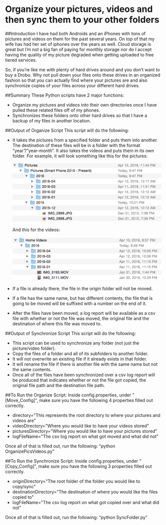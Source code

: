 # Organize your pictures, videos and then sync them to your other folders

##Introduction
I have had both Androids and an iPhones with tons of pictures and videos on them for the past several years. On top of that my wife has had her set of iphones over the years as well. Cloud storage is great but I’m not a big fan of paying for monthly storage nor do I accept having the quality of my picture degraded when getting uploaded to free tiered services.

So, if you’re like me with plenty of hard drives around and you don’t want to buy a Drobo. Why not pull down your files onto these drives in an organized fashion so that you can actually find where your pictures are and also synchronize copies of your files across your different hard drives.

##Summary
These Python scripts have 2 major functions:
- Organize my pictures and videos into their own directories once I have pulled these related files off of my phones.
- Synchronizes these folders onto other hard drives so that I have a backup of my files in another location.

##Output of Organize Script
This script will do the following:
- It takes the pictures from a specified folder and puts them into another. The destination of these files will be in a folder with the format “year”/”year-month”. It also takes the videos and puts them in its own folder. For example, it will look something like this for the pictures: 

  ![alt tag](https://github.com/RobsRepo/Organize-Pics-Vids-and-Sync-Them/blob/master/pictures.png)

  And this for the videos:

  ![alt tag](https://github.com/RobsRepo/Organize-Pics-Vids-and-Sync-Them/blob/master/videos.png)

- If a file is already there, the file in the origin folder will not be moved.
- If a file has the same name, but has different contents, the file that is going to be moved will be suffixed with a number on the end of it.
- After the files have been moved, a log report will be available as a csv file with whether or not the file was moved, the original file and the destination of where this file was moved to.

##Output of Synchronize Script
This script will do the following:
- This script can be used to synchronize any folder (not just the picture/video folder).
- Copy the files of a folder and all of its subfolders to another folder.
- It will not overwrite an existing file if it already exists in that folder.
- It will rename the file if there is another file with the same name but not the same contents.
- Once all of the files have been synchronized over a csv log report will be produced that indicates whether or not the file got copied, the original file path and the destination file path.

##To Run the Organize Script:
Inside config.properties, under "[Move_Config]", make sure you have the following 4 properties filled out correctly.
- directory="This represents the root directory to where your pictures and videos are"
- videoDirectory="Where you would like to have your videos stored"
- picturesDirectory="Where you would like to have your pictures stored"
- logFileName="The csv log report on what got moved and what did not"

Once all of that is filled out, run the following: “python OrganizePicsVideos.py”

##To Run the Synchronize Script:
Inside config.properties, under "[Copy_Config]", make sure you have the following 3 properties filled out correctly.
- originDirectory="The root folder of the folder you would like to copy/sync"
- destinationDirectory="The destination of where you would like the files copied to"
- logFileName="The csv log report on what got copied over and what did not"

Once all of that is filled out, run the following: “python SyncFolder.py”
